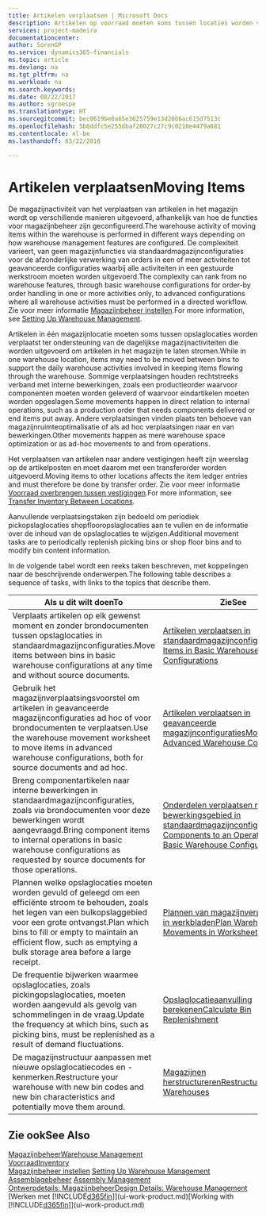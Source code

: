 ```yaml
---
title: Artikelen verplaatsen | Microsoft Docs
description: Artikelen op voorraad moeten soms tussen locaties worden verplaatst ter ondersteuning van de dagelijkse magazijnactiviteiten die worden uitgevoerd om artikelen in het magazijn te laten stromen. Sommige verplaatsingen houden rechtstreeks verband met interne bewerkingen, zoals een productieorder waarvoor componenten moeten worden geleverd of waarvoor eindartikelen moeten worden opgeslagen. Andere verplaatsingen vinden plaats ten behoeve van magazijnruimte-optimalisatie of als ad hoc verplaatsingen naar en van bewerkingen.
services: project-madeira
documentationcenter: 
author: SorenGP
ms.service: dynamics365-financials
ms.topic: article
ms.devlang: na
ms.tgt_pltfrm: na
ms.workload: na
ms.search.keywords: 
ms.date: 08/22/2017
ms.author: sgroespe
ms.translationtype: HT
ms.sourcegitcommit: bec0619be0a65e3625759e13d2866ac615d7513c
ms.openlocfilehash: 5b8ddfc5e255dbaf20027c27c9c0210e4479a681
ms.contentlocale: nl-be
ms.lasthandoff: 03/22/2018

---
```

# <a name="moving-items"></a><span data-ttu-id="b4125-105">Artikelen verplaatsen</span><span class="sxs-lookup"><span data-stu-id="b4125-105">Moving Items</span></span>
<span data-ttu-id="b4125-106">De magazijnactiviteit van het verplaatsen van artikelen in het magazijn wordt op verschillende manieren uitgevoerd, afhankelijk van hoe de functies voor magazijnbeheer zijn geconfigureerd.</span><span class="sxs-lookup"><span data-stu-id="b4125-106">The warehouse activity of moving items within the warehouse is performed in different ways depending on how warehouse management features are configured.</span></span> <span data-ttu-id="b4125-107">De complexiteit varieert, van geen magazijnfuncties via standaardmagazijnconfiguraties voor de afzonderlijke verwerking van orders in een of meer activiteiten tot geavanceerde configuraties waarbij alle activiteiten in een gestuurde werkstroom moeten worden uitgevoerd.</span><span class="sxs-lookup"><span data-stu-id="b4125-107">The complexity can rank from no warehouse features, through basic warehouse configurations for order-by order handling in one or more activities only, to advanced configurations where all warehouse activities must be performed in a directed workflow.</span></span> <span data-ttu-id="b4125-108">Zie voor meer informatie [Magazijnbeheer instellen](warehouse-setup-warehouse.md).</span><span class="sxs-lookup"><span data-stu-id="b4125-108">For more information, see [Setting Up Warehouse Management](warehouse-setup-warehouse.md).</span></span>

<span data-ttu-id="b4125-109">Artikelen in één magazijnlocatie moeten soms tussen opslaglocaties worden verplaatst ter ondersteuning van de dagelijkse magazijnactiviteiten die worden uitgevoerd om artikelen in het magazijn te laten stromen.</span><span class="sxs-lookup"><span data-stu-id="b4125-109">While in one warehouse location, items may need to be moved between bins to support the daily warehouse activities involved in keeping items flowing through the warehouse.</span></span> <span data-ttu-id="b4125-110">Sommige verplaatsingen houden rechtstreeks verband met interne bewerkingen, zoals een productieorder waarvoor componenten moeten worden geleverd of waarvoor eindartikelen moeten worden opgeslagen.</span><span class="sxs-lookup"><span data-stu-id="b4125-110">Some movements happen in direct relation to internal operations, such as a production order that needs components delivered or end items put away.</span></span> <span data-ttu-id="b4125-111">Andere verplaatsingen vinden plaats ten behoeve van magazijnruimteoptimalisatie of als ad hoc verplaatsingen naar en van bewerkingen.</span><span class="sxs-lookup"><span data-stu-id="b4125-111">Other movements happen as mere warehouse space optimization or as ad-hoc movements to and from operations.</span></span>

<span data-ttu-id="b4125-112">Het verplaatsen van artikelen naar andere vestigingen heeft zijn weerslag op de artikelposten en moet daarom met een transferorder worden uitgevoerd.</span><span class="sxs-lookup"><span data-stu-id="b4125-112">Moving items to other locations affects the item ledger entries and must therefore be done by transfer order.</span></span> <span data-ttu-id="b4125-113">Zie voor meer informatie [Voorraad overbrengen tussen vestigingen](inventory-how-transfer-between-locations.md).</span><span class="sxs-lookup"><span data-stu-id="b4125-113">For more information, see [Transfer Inventory Between Locations](inventory-how-transfer-between-locations.md).</span></span>  

<span data-ttu-id="b4125-114">Aanvullende verplaatsingstaken zijn bedoeld om periodiek pickopslaglocaties shopflooropslaglocaties aan te vullen en de informatie over de inhoud van de opslaglocaties te wijzigen.</span><span class="sxs-lookup"><span data-stu-id="b4125-114">Additional movement tasks are to periodically replenish picking bins or shop floor bins and to modify bin content information.</span></span>  

 <span data-ttu-id="b4125-115">In de volgende tabel wordt een reeks taken beschreven, met koppelingen naar de beschrijvende onderwerpen.</span><span class="sxs-lookup"><span data-stu-id="b4125-115">The following table describes a sequence of tasks, with links to the topics that describe them.</span></span>   

|<span data-ttu-id="b4125-116">**Als u dit wilt doen**</span><span class="sxs-lookup"><span data-stu-id="b4125-116">**To**</span></span>|<span data-ttu-id="b4125-117">**Zie**</span><span class="sxs-lookup"><span data-stu-id="b4125-117">**See**</span></span>|  
|------------|-------------|  
|<span data-ttu-id="b4125-118">Verplaats artikelen op elk gewenst moment en zonder brondocumenten tussen opslaglocaties in standaardmagazijnconfiguraties.</span><span class="sxs-lookup"><span data-stu-id="b4125-118">Move items between bins in basic warehouse configurations at any time and without source documents.</span></span>|[<span data-ttu-id="b4125-119">Artikelen verplaatsen in standaardmagazijnconfiguraties</span><span class="sxs-lookup"><span data-stu-id="b4125-119">Move Items in Basic Warehouse Configurations</span></span>](warehouse-how-to-move-items-ad-hoc-in-basic-warehousing.md)|
|<span data-ttu-id="b4125-120">Gebruik het magazijnverplaatsingsvoorstel om artikelen in geavanceerde magazijnconfiguraties ad hoc of voor brondocumenten te verplaatsen.</span><span class="sxs-lookup"><span data-stu-id="b4125-120">Use the warehouse movement worksheet to move items in advanced warehouse configurations, both for source documents and ad hoc.</span></span>|[<span data-ttu-id="b4125-121">Artikelen verplaatsen in geavanceerde magazijnconfiguraties</span><span class="sxs-lookup"><span data-stu-id="b4125-121">Move Items in Advanced Warehouse Configurations</span></span>](warehouse-how-to-move-items-in-advanced-warehousing.md)|  
|<span data-ttu-id="b4125-122">Breng componentartikelen naar interne bewerkingen in standaardmagazijnconfiguraties, zoals via brondocumenten voor deze bewerkingen wordt aangevraagd.</span><span class="sxs-lookup"><span data-stu-id="b4125-122">Bring component items to internal operations in basic warehouse configurations as requested by source documents for those operations.</span></span>|[<span data-ttu-id="b4125-123">Onderdelen verplaatsen naar een bewerkingsgebied in standaardmagazijnconfiguraties</span><span class="sxs-lookup"><span data-stu-id="b4125-123">Move Components to an Operation Area in Basic Warehouse Configurations</span></span>](warehouse-how-to-move-components-to-an-operation-area-in-basic-warehousing.md)|
|<span data-ttu-id="b4125-124">Plannen welke opslaglocaties moeten worden gevuld of geleegd om een efficiënte stroom te behouden, zoals het legen van een bulkopslaggebied voor een grote ontvangst.</span><span class="sxs-lookup"><span data-stu-id="b4125-124">Plan which bins to fill or empty to maintain an efficient flow, such as emptying a bulk storage area before a large receipt.</span></span>|[<span data-ttu-id="b4125-125">Plannen van magazijnverplaatsingen in werkbladen</span><span class="sxs-lookup"><span data-stu-id="b4125-125">Plan Warehouse Movements in Worksheets</span></span>](warehouse-how-to-plan-warehouse-movements-in-worksheets.md)|
|<span data-ttu-id="b4125-126">De frequentie bijwerken waarmee opslaglocaties, zoals pickingopslaglocaties, moeten worden aangevuld als gevolg van schommelingen in de vraag.</span><span class="sxs-lookup"><span data-stu-id="b4125-126">Update the frequency at which bins, such as picking bins, must be replenished as a result of demand fluctuations.</span></span>|[<span data-ttu-id="b4125-127">Opslaglocatieaanvulling berekenen</span><span class="sxs-lookup"><span data-stu-id="b4125-127">Calculate Bin Replenishment</span></span>](warehouse-how-to-calculate-bin-replenishment.md)|
|<span data-ttu-id="b4125-128">De magazijnstructuur aanpassen met nieuwe opslaglocatiecodes en -kenmerken.</span><span class="sxs-lookup"><span data-stu-id="b4125-128">Restructure your warehouse with new bin codes and new bin characteristics and potentially move them around.</span></span>|[<span data-ttu-id="b4125-129">Magazijnen herstructureren</span><span class="sxs-lookup"><span data-stu-id="b4125-129">Restructure Warehouses</span></span>](warehouse-how-to-restructure-warehouses.md)|  

## <a name="see-also"></a><span data-ttu-id="b4125-130">Zie ook</span><span class="sxs-lookup"><span data-stu-id="b4125-130">See Also</span></span>  
[<span data-ttu-id="b4125-131">Magazijnbeheer</span><span class="sxs-lookup"><span data-stu-id="b4125-131">Warehouse Management</span></span>](warehouse-manage-warehouse.md)  
[<span data-ttu-id="b4125-132">Voorraad</span><span class="sxs-lookup"><span data-stu-id="b4125-132">Inventory</span></span>](inventory-manage-inventory.md)  
<span data-ttu-id="b4125-133">[Magazijnbeheer instellen](warehouse-setup-warehouse.md)   </span><span class="sxs-lookup"><span data-stu-id="b4125-133">[Setting Up Warehouse Management](warehouse-setup-warehouse.md)   </span></span>  
<span data-ttu-id="b4125-134">[Assemblagebeheer](assembly-assemble-items.md)  </span><span class="sxs-lookup"><span data-stu-id="b4125-134">[Assembly Management](assembly-assemble-items.md)  </span></span>  
[<span data-ttu-id="b4125-135">Ontwerpdetails: Magazijnbeheer</span><span class="sxs-lookup"><span data-stu-id="b4125-135">Design Details: Warehouse Management</span></span>](design-details-warehouse-management.md)  
<span data-ttu-id="b4125-136">[Werken met [!INCLUDE[d365fin](includes/d365fin_md.md)]](ui-work-product.md)</span><span class="sxs-lookup"><span data-stu-id="b4125-136">[Working with [!INCLUDE[d365fin](includes/d365fin_md.md)]](ui-work-product.md)</span></span>

